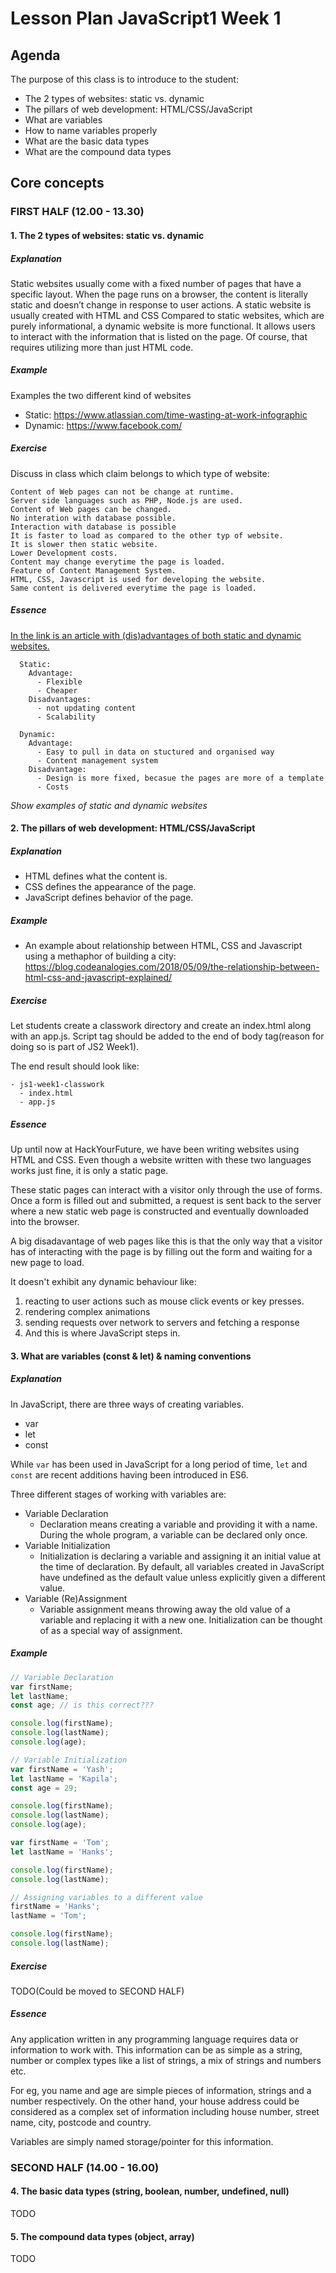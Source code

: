 # Lesson Plan JavaScript1 Week 1

## Agenda

The purpose of this class is to introduce to the student:

- The 2 types of websites: static vs. dynamic
- The pillars of web development: HTML/CSS/JavaScript
- What are variables
- How to name variables properly
- What are the basic data types
- What are the compound data types

## Core concepts

### FIRST HALF (12.00 - 13.30)

#### 1. The 2 types of websites: static vs. dynamic

##### Explanation

Static websites usually come with a fixed number of pages that have a specific layout. When the page runs on a browser, the content is literally static and doesn’t change in response to user actions. A static website is usually created with HTML and CSS 
Compared to static websites, which are purely informational, a dynamic website is more functional. It allows users to interact with the information that is listed on the page. Of course, that requires utilizing more than just HTML code.

##### Example

Examples the two different kind of websites

- Static: https://www.atlassian.com/time-wasting-at-work-infographic
- Dynamic: https://www.facebook.com/

##### Exercise

Discuss in class which claim belongs to which type of website:

    Content of Web pages can not be change at runtime.
    Server side languages such as PHP, Node.js are used.
    Content of Web pages can be changed.
    No interation with database possible.
    Interaction with database is possible
    It is faster to load as compared to the other typ of website.
    It is slower then static website.
    Lower Development costs.
    Content may change everytime the page is loaded.
    Feature of Content Management System.
    HTML, CSS, Javascript is used for developing the website.
    Same content is delivered everytime the page is loaded.
  
##### Essence

[In the link is an article with (dis)advantages of both static and dynamic websites.](https://www.spiderwriting.co.uk/static-dynamic.php)
  
      Static: 
        Advantage:
          - Flexible
          - Cheaper
        Disadvantages:
          - not updating content
          - Scalability
          
      Dynamic:
        Advantage:
          - Easy to pull in data on stuctured and organised way 
          - Content management system 
        Disadvantage:
          - Design is more fixed, becasue the pages are more of a template
          - Costs

_Show examples of static and dynamic websites_

#### 2. The pillars of web development: HTML/CSS/JavaScript

##### Explanation

- HTML defines what the content is.
- CSS defines the appearance of the page.
- JavaScript defines behavior of the page.

##### Example

- An example about relationship between HTML, CSS and Javascript using a methaphor of building a city: https://blog.codeanalogies.com/2018/05/09/the-relationship-between-html-css-and-javascript-explained/

##### Exercise

Let students create a classwork directory and create an index.html along with an app.js. Script tag should be added to the end of body tag(reason for doing so is part of JS2 Week1).

The end result should look like:

```
- js1-week1-classwork
  - index.html
  - app.js
```

##### Essence

Up until now at HackYourFuture, we have been writing websites using HTML and CSS. Even though a website written with these two languages works just fine, it is only a static page.

These static pages can interact with a visitor only through the use of forms. Once a form is filled out and submitted, a request is sent back to the server where a new static web page is constructed and eventually downloaded into the browser.

A big disadavantage of web pages like this is that the only way that a visitor has of interacting with the page is by filling out the form and waiting for a new page to load.

It doesn't exhibit any dynamic behaviour like:

1. reacting to user actions such as mouse click events or key presses.
1. rendering complex animations
1. sending requests over network to servers and fetching a response
1. And this is where JavaScript steps in.
  
#### 3. What are variables (const & let) & naming conventions

##### Explanation

In JavaScript, there are three ways of creating variables.

- var
- let
- const

While `var` has been used in JavaScript for a long period of time, `let` and `const` are recent additions having been introduced in ES6.

Three different stages of working with variables are:

- Variable Declaration
  - Declaration means creating a variable and providing it with a name. During the whole program, a variable can be declared only once.
- Variable Initialization
  - Initialization is declaring a variable and assigning it an initial value at the time of declaration. By default, all variables created in JavaScript have undefined as the default value unless explicitly given a different value.
- Variable (Re)Assignment
  - Variable assignment means throwing away the old value of a variable and replacing it with a new one. Initialization can be thought of as a special way of assignment.

##### Example

```javascript
// Variable Declaration
var firstName;
let lastName;
const age; // is this correct???

console.log(firstName);
console.log(lastName);
console.log(age);
```

```javascript
// Variable Initialization
var firstName = 'Yash';
let lastName = 'Kapila';
const age = 29;

console.log(firstName);
console.log(lastName);
console.log(age);
```

```javascript
var firstName = 'Tom';
let lastName = 'Hanks';

console.log(firstName);
console.log(lastName);

// Assigning variables to a different value
firstName = 'Hanks';
lastName = 'Tom';

console.log(firstName);
console.log(lastName);
```

##### Exercise

TODO(Could be moved to SECOND HALF)

##### Essence

Any application written in any programming language requires data or information to work with. This information can be as simple as a string, number or complex types like a list of strings, a mix of strings and numbers etc.

For eg, you name and age are simple pieces of information, strings and a number respectively. On the other hand, your house address could be considered as a complex set of information including house number, street name, city, postcode and country.

Variables are simply named storage/pointer for this information.

### SECOND HALF (14.00 - 16.00)

#### 4. The basic data types (string, boolean, number, undefined, null)

TODO

#### 5. The compound data types (object, array)

TODO
